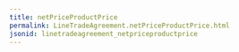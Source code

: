 ```yaml
---
title: netPriceProductPrice
permalink: LineTradeAgreement.netPriceProductPrice.html
jsonid: linetradeagreement_netpriceproductprice
---
```

